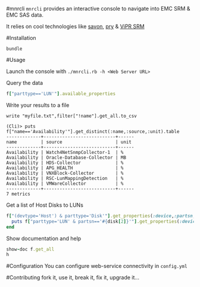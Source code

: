 #mnrcli
```mnrcli``` provides an interactive console to navigate into EMC SRM & EMC SAS data.

It relies on cool technologies like [savon](https://github.com/savonrb/savon), [pry](https://github.com/pry/pry) & [ViPR SRM](http://www.emc.com/data-center-management/vipr-srm.htm)

#Installation

```
bundle
```

#Usage

Launch the console with  ```./mnrcli.rb -h <Web Server URL>```

Query the data
```ruby
f["parttype=='LUN'"].available_properties
```

Write your results to a file

```
write "myfile.txt",filter["!name"].get_all.to_csv
```


```
(Cli)> puts f["name=='Availability'"].get_distinct(:name,:source,:unit).table
-------------+---------------------------+------
name         | source                    | unit
-------------+---------------------------+------
Availability | Watch4NetSnmpCollector-1  | %
Availability | Oracle-Database-Collector | MB
Availability | HDS-Collector             | %
Availability | APG_HEALTH                | %
Availability | VNXBlock-Collector        | %
Availability | RSC-LunMappingDetection   | %
Availability | VMWareCollector           | %
-------------+---------------------------+------
7 metrics

```

Get a list of Host Disks to LUNs

```ruby
f["(devtype='Host') & parttype='Disk'"].get_properties(:device,:partsn,:part).each do |disk|
  puts f["parttype='LUN' & partsn=='#{disk[2]}'"].get_properties(:device,:part,:poolname)
end
```

Show documentation and help
```ruby
show-doc f.get_all
h
```

#Configuration
You can configure web-service connectivity in ```config.yml```


#Contributing
fork it, use it, break it, fix it, upgrade it...


